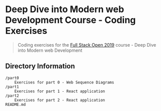 #  Deep Dive into Modern web Development Course - Coding Exercises
> Coding exercises for the [Full Stack Open 2019](https://fullstackopen.com/en) course - Deep Dive into Modern web Development

## Directory Information

```
/part0
    Exercises for part 0 - Web Sequence Diagrams
/part1
    Exercises for part 1 - React application
/part2
    Exercises for part 2 - React application
README.md
```

